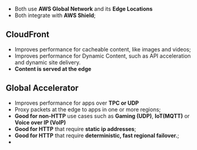 
- Both use **AWS Global Network** and its **Edge Locations**
- Both integrate with **AWS Shield**;

## CloudFront
- Improves performance for cacheable content, like images and videos;
- Improves performance for Dynamic Content, such as API acceleration and dynamic site delivery.
- **Content is served at the edge**

## Global Accelerator
- Improves performance for apps over **TPC or UDP**
- Proxy packets at the edge to apps in one or more regions;
- **Good for non-HTTP** use cases such as **Gaming (UDP)**, **IoT(MQTT)** or **Voice over IP (VoIP)** 
- **Good for HTTP** that require **static ip addresses**;
- **Good for HTTP** that require **deterministic, fast regional failover.**;
- 